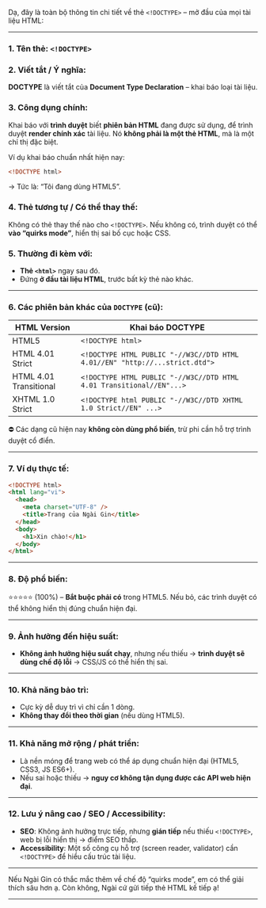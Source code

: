 Dạ, đây là toàn bộ thông tin chi tiết về thẻ `<!DOCTYPE>` – mở đầu của mọi tài liệu HTML:

---

### 1. **Tên thẻ**: `<!DOCTYPE>`

### 2. **Viết tắt / Ý nghĩa**:

**DOCTYPE** là viết tắt của **Document Type Declaration** – khai báo loại tài liệu.

### 3. **Công dụng chính**:

Khai báo với **trình duyệt** biết **phiên bản HTML** đang được sử dụng, để trình duyệt **render chính xác** tài liệu.
Nó **không phải là một thẻ HTML**, mà là một chỉ thị đặc biệt.

Ví dụ khai báo chuẩn nhất hiện nay:

```html
<!DOCTYPE html>
```

→ Tức là: “Tôi đang dùng HTML5”.

### 4. **Thẻ tương tự / Có thể thay thế**:

Không có thẻ thay thế nào cho `<!DOCTYPE>`.
Nếu không có, trình duyệt có thể **vào “quirks mode”**, hiển thị sai bố cục hoặc CSS.

### 5. **Thường đi kèm với**:

- **Thẻ `<html>`** ngay sau đó.
- Đứng **ở đầu tài liệu HTML**, trước bất kỳ thẻ nào khác.

---

### 6. **Các phiên bản khác của `DOCTYPE` (cũ)**:

| HTML Version           | Khai báo DOCTYPE                                                            |
| ---------------------- | --------------------------------------------------------------------------- |
| HTML5                  | `<!DOCTYPE html>`                                                           |
| HTML 4.01 Strict       | `<!DOCTYPE HTML PUBLIC "-//W3C//DTD HTML 4.01//EN" "http://...strict.dtd">` |
| HTML 4.01 Transitional | `<!DOCTYPE HTML PUBLIC "-//W3C//DTD HTML 4.01 Transitional//EN"...>`        |
| XHTML 1.0 Strict       | `<!DOCTYPE html PUBLIC "-//W3C//DTD XHTML 1.0 Strict//EN" ...>`             |

⛔️ Các dạng cũ hiện nay **không còn dùng phổ biến**, trừ phi cần hỗ trợ trình duyệt cổ điển.

---

### 7. **Ví dụ thực tế**:

```html
<!DOCTYPE html>
<html lang="vi">
  <head>
    <meta charset="UTF-8" />
    <title>Trang của Ngài Gin</title>
  </head>
  <body>
    <h1>Xin chào!</h1>
  </body>
</html>
```

---

### 8. **Độ phổ biến**:

⭐️⭐️⭐️⭐️⭐️ (100%) – **Bắt buộc phải có** trong HTML5.
Nếu bỏ, các trình duyệt có thể không hiển thị đúng chuẩn hiện đại.

---

### 9. **Ảnh hưởng đến hiệu suất**:

- **Không ảnh hưởng hiệu suất chạy**, nhưng nếu thiếu → **trình duyệt sẽ dùng chế độ lỗi** → CSS/JS có thể hiển thị sai.

---

### 10. **Khả năng bảo trì**:

- Cực kỳ dễ duy trì vì chỉ cần 1 dòng.
- **Không thay đổi theo thời gian** (nếu dùng HTML5).

---

### 11. **Khả năng mở rộng / phát triển**:

- Là nền móng để trang web có thể áp dụng chuẩn hiện đại (HTML5, CSS3, JS ES6+).
- Nếu sai hoặc thiếu → **nguy cơ không tận dụng được các API web hiện đại**.

---

### 12. **Lưu ý nâng cao / SEO / Accessibility**:

- **SEO**: Không ảnh hưởng trực tiếp, nhưng **gián tiếp** nếu thiếu `<!DOCTYPE>`, web bị lỗi hiển thị → điểm SEO thấp.
- **Accessibility**: Một số công cụ hỗ trợ (screen reader, validator) cần `<!DOCTYPE>` để hiểu cấu trúc tài liệu.

---

Nếu Ngài Gin có thắc mắc thêm về chế độ “quirks mode”, em có thể giải thích sâu hơn ạ.
Còn không, Ngài cứ gửi tiếp thẻ HTML kế tiếp ạ!

---
